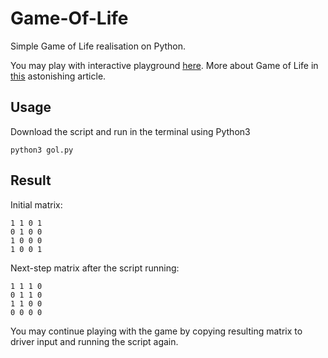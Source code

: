 # Game-Of-Life
Simple Game of Life realisation on Python. 

You may play with interactive playground [here](https://bitstorm.org/gameoflife/).
More about Game of Life in [this](http://www.math.com/students/wonders/life/life.html) astonishing article. 

## Usage

Download the script and run in the terminal using Python3
```
python3 gol.py
```
## Result

Initial matrix:

```
1 1 0 1
0 1 0 0
1 0 0 0
1 0 0 1
```
Next-step matrix after the script running:

```
1 1 1 0 
0 1 1 0 
1 1 0 0
0 0 0 0
```
You may continue playing with the game by copying resulting matrix to driver input and running the script again.
